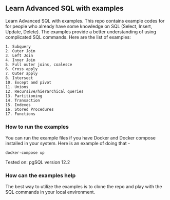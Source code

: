 ## Learn Advanced SQL with examples

Learn Advanced SQL with examples. This repo contains example codes for for people who
already have some knowledge on SQL (Select, Insert, Update, Delete). 
The examples provide a better understanding of using complicated SQL commands. 
Here are the list of examples:

    1. Subquery
    2. Outer Join
    3. Left Join
    4. Inner Join
    5. Full outer joins, coalesce
    6. Cross apply
    7. Outer apply
    8. Intersect
    10. Except and pivot
    11. Unions
    12. Recursive/hierarchical queries 
    13. Partitioning
    14. Transaction
    15. Indexes
    16. Stored Procedures
    17. Functions

### How to run the examples

You can run the example files if you have Docker and Docker compose installed in your system. Here is an example of doing that - 

    docker-compose up

Tested on: pgSQL version 12.2

### How can the examples help

The best way to utilize the examples is to clone the repo and play with the SQL commands in your local environment. 
